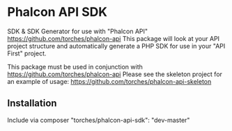 Phalcon API SDK
===============

SDK &amp; SDK Generator for use with "Phalcon API" https://github.com/torches/phalcon-api
This package will look at your API project structure and automatically
generate a PHP SDK for use in your "API First" project.

This package must be used in conjunction with https://github.com/torches/phalcon-api
Please see the skeleton project for an example of usage: https://github.com/torches/phalcon-api-skeleton

Installation
------------
Include via composer "torches/phalcon-api-sdk": "dev-master"

